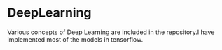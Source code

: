 # DeepLearning
Various concepts of Deep Learning are included in the repository.I have implemented most of the models in tensorflow.
